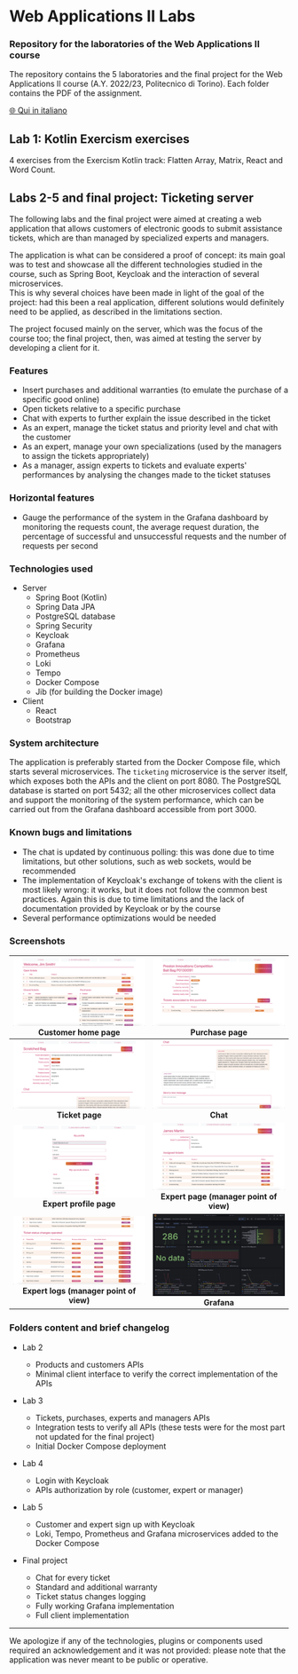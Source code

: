 # Web Applications II Labs
### Repository for the laboratories of the Web Applications II course
The repository contains the 5 laboratories and the final project for the Web Applications II course (A.Y. 2022/23, Politecnico di Torino). Each folder contains the PDF of the assignment.

[🌐 Qui in italiano](README_it.md)

## Lab 1: Kotlin Exercism exercises
4 exercises from the Exercism Kotlin track: Flatten Array, Matrix, React and Word Count.

## Labs 2-5 and final project: Ticketing server
The following labs and the final project were aimed at creating a web application that allows customers of electronic goods to
submit assistance tickets, which are than managed by specialized experts and managers.

The application is what can be considered a proof of concept: its main goal was to test and showcase all the different technologies studied in the course, such as Spring Boot, Keycloak and the interaction of several microservices.  
This is why several choices have been made in light of the goal of the project: had this been a real application, different solutions would definitely need to be applied, as described in the limitations section.

The project focused mainly on the server, which was the focus of the course too; the final project, then, was aimed at testing the server by developing a client for it.

### Features
- Insert purchases and additional warranties (to emulate the purchase of a specific good online)
- Open tickets relative to a specific purchase
- Chat with experts to further explain the issue described in the ticket
- As an expert, manage the ticket status and priority level and chat with the customer
- As an expert, manage your own specializations (used by the managers to assign the tickets appropriately)
- As a manager, assign experts to tickets and evaluate experts' performances by analysing the changes made to the ticket statuses

### Horizontal features
- Gauge the performance of the system in the Grafana dashboard by monitoring the requests count, the average request duration, the percentage of successful and unsuccessful requests and the number of requests per second

### Technologies used
- Server
	- Spring Boot (Kotlin)
	- Spring Data JPA
	- PostgreSQL database
	- Spring Security
	- Keycloak
	- Grafana
	- Prometheus
	- Loki
	- Tempo
	- Docker Compose
	- Jib (for building the Docker image)
- Client
	- React
	- Bootstrap

### System architecture
The application is preferably started from the Docker Compose file, which starts several microservices. The `ticketing` microservice is the server itself, which exposes both the APIs and the client on port 8080. The PostgreSQL database is started on port 5432; all the other microservices collect data and support the monitoring of the system performance, which can be carried out from the Grafana dashboard accessible from port 3000.

### Known bugs and limitations
- The chat is updated by continuous polling: this was done due to time limitations, but other solutions, such as web sockets, would be recommended
- The implementation of Keycloak's exchange of tokens with the client is most likely wrong: it works, but it does not follow the common best practices. Again this is due to time limitations and the lack of documentation provided by Keycloak or by the course
- Several performance optimizations would be needed

### Screenshots
| ![Customer home page](images/Customer%20home%20page.png) Customer home page | ![Purchase page](images/Purchase%20page.png) Purchase page |
| :-------------: | :-------------: |
| ![Ticket page](images/Ticket%20page.png) **Ticket page** | ![Chat](images/Chat.png) **Chat** |
| ![Expert profile page](images/Expert%20profile%20page.png) **Expert profile page** | ![Expert page (manager point of view)](images/Expert%20page.png) **Expert page (manager point of view)** |
| ![Expert logs (manager point of view)](images/Expert%20logs.png) **Expert logs (manager point of view)** | ![Grafana](images/Grafana.png) **Grafana** |

### Folders content and brief changelog
- Lab 2
	- Products and customers APIs
	- Minimal client interface to verify the correct implementation of the APIs

- Lab 3 
	- Tickets, purchases, experts and managers APIs
	- Integration tests to verify all APIs (these tests were for the most part not updated for the final project)
	- Initial Docker Compose deployment

- Lab 4
	- Login with Keycloak
	- APIs authorization by role (customer, expert or manager)

- Lab 5
	- Customer and expert sign up with Keycloak
	- Loki, Tempo, Prometheus and Grafana microservices added to the Docker Compose

- Final project
	- Chat for every ticket
	- Standard and additional warranty
	- Ticket status changes logging
	- Fully working Grafana implementation
	- Full client implementation

---

We apologize if any of the technologies, plugins or components used required an acknowledgement and it was not provided: please note that the application was never meant to be public or operative.